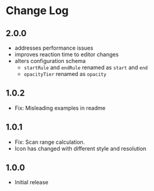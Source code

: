 # Change Log

## 2.0.0

-   addresses performance issues
-   improves reaction time to editor changes
-   alters configuration schema
    -   `startRule` and `endRule` renamed as `start` and `end`
    -   `opacityTier` renamed as `opacity`

## 1.0.2

-   Fix: Misleading examples in readme

## 1.0.1

-   Fix: Scan range calculation.
-   Icon has changed with different style and resolution

## 1.0.0

-   Initial release
